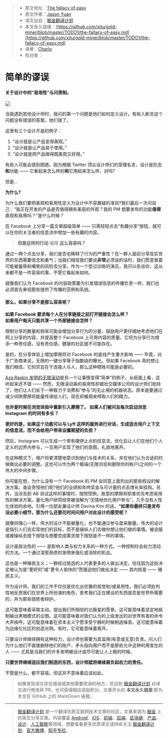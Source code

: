 > * 原文地址：[The fallacy of easy](https://uxdesign.cc/the-fallacy-of-easy-a89ef864759b)
> * 原文作者：[Jason Yuan](https://medium.com/@jasonyuan)
> * 译文出自：[掘金翻译计划](https://github.com/xitu/gold-miner)
> * 本文永久链接：[https://github.com/xitu/gold-miner/blob/master/TODO1/the-fallacy-of-easy.md](https://github.com/xitu/gold-miner/blob/master/TODO1/the-fallacy-of-easy.md)
> * 译者：[Charlo](https://github.com/Charlo-O)
> * 校对者：

# 简单的谬误

#### 关于设计中的“易用性”与问责制。

![](https://cdn-images-1.medium.com/max/4212/1*jFWCVcN5gVFX9B3maGyusQ@2x.jpeg)

当我遇到其他设计师时，我问的第一个问题是他们如何定义设计。有些人断言这个问题没有错误的答案。他们错了。

这里有三个设计不是的例子：

1. “设计就是让产品变得美观。”
2. “设计就是让产品易于使用。”
3. “设计就是把产品做得既美观又好用。”

有些人可能会感到困惑。因为根据 Twitter 顶尖设计师们的至理名言，设计是形态**和**功能 —— 它看起来怎么样的**和**它用起来怎么样，对吗?

但是...

**为什么?**

为什么我们要把美观和易用性定义为设计中不容置疑的准则?我们最后一次问自己：“我正在开发的产品是否值得拥有美丽的外观？我的 PM 想要发布的功能**值得**直观和易用吗？”是什么时候？

在 Facebook 上分享一篇文章超级简单 —— 只需轻轻点击“有趣分享”按钮，就可以在你的关注者的信息流中增加一些有趣的内容。

>  **但是这样的行动** 值得 **这么容易吗？**

通过一两个点击分享，我们是否也稀释了行为的严重性？在一群人面前分享现实世界的东西需要信念和勇气；当我们相信我们要说**非常**必须说的话时，我们愿意冒着可能被羞辱和嘲笑的风险去分享。作为一个受过训练的演员，我可以告诉你，这从来都不是一件容易的事，不管它看起来如何。

就像我们认为 Facebook 的内容政策要为引发错误信息的传播负责一样，我们也必须首先审视那些提供了传播的范例和系统。

#### 那么，如果分享不是那么容易呢？

**如果 Facebook 要求每个人在分享链接之前打开链接会怎么样？**  
**如果用户每天只能共享一个外部链接会怎样？**

限制分享的数量和频率可能会增加分享行为的分量，鼓励用户更仔细地考虑他们在网上分享的内容，并提高整个 Facebook 上可用内容的质量。它将为分享行为增添一种责任感，没有责任感，健康的社区就不可能存在。

是的，在分享体验上增加摩擦将对 Facebook 的底线产生重大影响 —— 毕竟，对于广告商来说，无限的一键分享等于指数级的曝光。但如果 Facebook 真的想让我们相信，它的宗旨在于连接人与人，那么这种牺牲可能是必要的。

[Aza Raskin 发明的无限滚动](https://www.bbc.com/news/technology-44640959)是另一个让事情变得“简单”的例子。从纸面上看，这听起来还不错 —— 然而，无限滚动条的易用性却被社交媒体公司的设计师们劫持了，他们让人们处于一种致力于消费和“参与”的无止境的机器状态。原本是要通过减少间隙摩擦将能量传递给人们，现在却被用来榨取人们的精力。

**也许是时候在浏览体验中重新引入摩擦了。** 
**如果人们被问及每次启动浏览 Instagram 的时间有多长？**

**更好的是，如果这个功能可以与 Lyft 这样的服务进行对话，生成适合用户上下文的信息流，而不会给用户带来设置期望的负担？**

然后，Instagram 可以生成一个带有硬停止点的信息流，优化后让人们在他们个人定义的边界内参与，一旦用户实现了他们的意图，礼貌地离开。

在这种模式下，用户将更清楚地意识到他们与技术的关系，并在他们认为合适的时候做出必要的调整。这也可以作为两个极端(无限浏览和删除你的帐户)之间的一个伟大的中间步骤。

你可能在想，为什么没有一个 Facebook 的 PM 会同意上面列出的那些假设的解决方案。谁会责怪他们呢?他们的业绩和年终奖金与可计量的点击增长率挂钩。另外，当涉及到 AB 测试这样的事情时，按照惯例，故意的摩擦将损害优先考虑易用性的解决方案。量化用户研究经常被误解为“无情地优化用户参与”，几乎没有人性化体验的余地。引用一位朋友兼设计师 Davina Kim 的话，**“如果你最终只是发布没必要小细节，那为什么还要花时间问用户对此设计的感受呢？**

就像同理心一样，伟大的设计不能被量化，也不能通过参与度来衡量。伟大的设计是指引人们去实现他们的目标，而不是操纵人们去做你想让他们做的事情。被说服或被操纵去按下按钮与想要完成需求按下按钮是不一样的事情。

设计是政治性的 —— 是影响人类与权力关系的一种方式。一种控制社会权力流动的方法。一个通过深思熟虑的发明来强化或消除的机会。

这也是一种殖民主义；一群经过挑选的人代表更多的人做出决定，往往因为这些决定被认为是“更好的”或“更令人愉快的”而强迫他们做出决定 —— 其内核是 —— 殖民主义。

作为设计师，我们的工作不仅仅是优化出优雅的视觉和/或易用性。我们必须批判性地反思我们在世界上所扮演的角色，思考我们正在建设的东西是否是世界所需要的，并为那些弱势者辩护。

这可能意味着采取主动，提出我们所相信的北极星的愿景。这可能意味着坚定地抵制输出黑暗模式的企图。这可能意味着对我们认为的上级发出的对世界有害的命令大声疾呼。这可能意味着在资本主义宁愿享受宁静的时候制造噪音。这可能意味着为边缘化社区的创造光明。有时，它可能意味着离开。

只要设计师继续拥有这种权力，设计师也需要为其滥用(有意或无意)负责。问人们为什么他们不直接删除他们的账户，矛头指向用户而不是那些允许这种利用发生的人 —— 尤其是当我们的许多发明被设计成尽可能让人上瘾的时候。

**只要世界继续适应我们制造的东西，设计师就将继续肩负起权力的责任。**

不管是什么，都不容易。但这并不意味着应该如此。

> 如果发现译文存在错误或其他需要改进的地方，欢迎到 [掘金翻译计划](https://github.com/xitu/gold-miner) 对译文进行修改并 PR，也可获得相应奖励积分。文章开头的 **本文永久链接** 即为本文在 GitHub 上的 MarkDown 链接。

---

> [掘金翻译计划](https://github.com/xitu/gold-miner) 是一个翻译优质互联网技术文章的社区，文章来源为 [掘金](https://juejin.im) 上的英文分享文章。内容覆盖 [Android](https://github.com/xitu/gold-miner#android)、[iOS](https://github.com/xitu/gold-miner#ios)、[前端](https://github.com/xitu/gold-miner#前端)、[后端](https://github.com/xitu/gold-miner#后端)、[区块链](https://github.com/xitu/gold-miner#区块链)、[产品](https://github.com/xitu/gold-miner#产品)、[设计](https://github.com/xitu/gold-miner#设计)、[人工智能](https://github.com/xitu/gold-miner#人工智能)等领域，想要查看更多优质译文请持续关注 [掘金翻译计划](https://github.com/xitu/gold-miner)、[官方微博](http://weibo.com/juejinfanyi)、[知乎专栏](https://zhuanlan.zhihu.com/juejinfanyi)。



